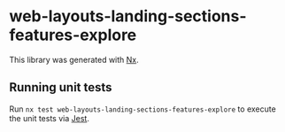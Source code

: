 # web-layouts-landing-sections-features-explore

This library was generated with [Nx](https://nx.dev).

## Running unit tests

Run `nx test web-layouts-landing-sections-features-explore` to execute the unit tests via [Jest](https://jestjs.io).
